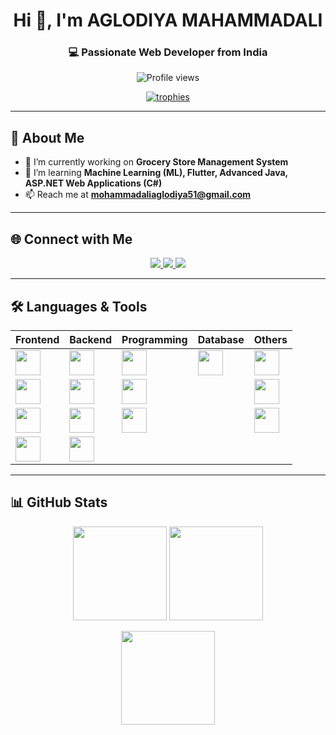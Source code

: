 <!-- Profile Header -->
<h1 align="center">Hi 👋, I'm AGLODIYA MAHAMMADALI</h1>
<h3 align="center">💻 Passionate Web Developer from India</h3>

<!-- Profile Views -->
<p align="center">
  <img src="https://komarev.com/ghpvc/?username=thetomcodes&label=Profile%20Views&color=ff69b4&style=flat" alt="Profile views" />
</p>

<!-- Trophy Section -->
<p align="center">
  <a href="https://github.com/ryo-ma/github-profile-trophy">
    <img src="https://github-profile-trophy.vercel.app/?username=thetomcodes&theme=radical&margin-w=10&margin-h=10&row=1" alt="trophies" />
  </a>
</p>

---

## 🚀 About Me
- 🔭 I’m currently working on **Grocery Store Management System**  
- 🌱 I’m learning **Machine Learning (ML), Flutter, Advanced Java, ASP.NET Web Applications (C#)**  
- 📫 Reach me at **mohammadaliaglodiya51@gmail.com**  

---

## 🌐 Connect with Me
<p align="center">
  <a href="https://twitter.com/mahammadali2004" target="_blank">
    <img src="https://img.shields.io/badge/Twitter-1DA1F2?style=for-the-badge&logo=twitter&logoColor=white" />
  </a>
  <a href="https://linkedin.com/in/mahammadali-aglodiya" target="_blank">
    <img src="https://img.shields.io/badge/LinkedIn-0077B5?style=for-the-badge&logo=linkedin&logoColor=white" />
  </a>
  <a href="https://discord.gg/TheTomCodes" target="_blank">
    <img src="https://img.shields.io/badge/Discord-5865F2?style=for-the-badge&logo=discord&logoColor=white" />
  </a>
</p>

---

## 🛠 Languages & Tools
<div align="center">

| Frontend | Backend | Programming | Database | Others |
|----------|---------|-------------|----------|--------|
| [<img src="https://upload.wikimedia.org/wikipedia/commons/3/38/HTML5_Badge.svg" width="40"/>](https://developer.mozilla.org/en-US/docs/Web/HTML) | [<img src="https://www.php.net/images/logos/new-php-logo.svg" width="40"/>](https://www.php.net) | [<img src="https://upload.wikimedia.org/wikipedia/commons/1/19/C_Logo.png" width="40"/>](https://www.cprogramming.com/) | [<img src="https://www.mysql.com/common/logos/logo-mysql-170x115.png" width="40"/>](https://www.mysql.com/) | [<img src="https://git-scm.com/images/logos/downloads/Git-Icon-1788C.svg" width="40"/>](https://git-scm.com/) |
| [<img src="https://upload.wikimedia.org/wikipedia/commons/6/62/CSS3_logo.svg" width="40"/>](https://developer.mozilla.org/en-US/docs/Web/CSS) | [<img src="https://laravel.com/img/logomark.min.svg" width="40"/>](https://laravel.com/) | [<img src="https://upload.wikimedia.org/wikipedia/commons/1/18/C_Programming_Language.svg" width="40"/>](https://www.w3schools.com/cpp/) |   | [<img src="https://upload.wikimedia.org/wikipedia/commons/1/17/Google-flutter-logo.png" width="40"/>](https://flutter.dev) |
| [<img src="https://upload.wikimedia.org/wikipedia/commons/6/6a/JavaScript-logo.png" width="40"/>](https://developer.mozilla.org/en-US/docs/Web/JavaScript) | [<img src="https://www.python.org/static/img/python-logo.png" width="40"/>](https://www.python.org) | [<img src="https://learn.microsoft.com/en-us/media/logos/csharp-logo.png" width="40"/>](https://learn.microsoft.com/en-us/dotnet/csharp/) |   | [<img src="https://upload.wikimedia.org/commons/d/d5/Tailwind_CSS_Logo.svg" width="40"/>](https://tailwindcss.com/) |
| [<img src="https://www.vectorlogo.zone/logos/java/java-icon.svg" width="40"/>](https://www.java.com/) | [<img src="https://getbootstrap.com/docs/5.3/assets/brand/bootstrap-logo-shadow.png" width="40"/>](https://getbootstrap.com/) |   |   |   |

</div>

---

## 📊 GitHub Stats
<p align="center">
  <img src="https://github-readme-stats.vercel.app/api?username=thetomcodes&show_icons=true&theme=radical" height="150" />
  <img src="https://github-readme-stats.vercel.app/api/top-langs/?username=thetomcodes&layout=compact&theme=radical" height="150" />
</p>

<p align="center">
  <img src="https://github-readme-streak-stats.herokuapp.com?user=thetomcodes&theme=radical&hide_border=false" height="150" />
</p>
